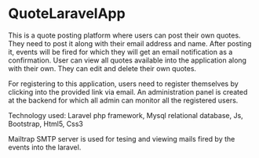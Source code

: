 # QuoteLaravelApp

This is a quote posting platform where users can post their own quotes. They need to post it along with their email address and 
name. After posting it, events will be fired for which they will get an email notification as a confirmation. User can view all quotes available into the application 
along with their own. They can edit and delete their own quotes.

For registering to this application, users need to register themselves by clicking into the provided link via email.
An administration panel is created at the backend for which all admin can monitor all the registered users.

Technology used: Laravel php framework, Mysql relational database, Js, Bootstrap, Html5, Css3

Mailtrap SMTP server is used for tesing and viewing mails fired by the events into the laravel. 





